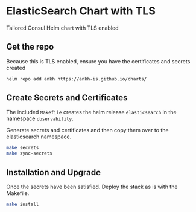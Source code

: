 # ElasticSearch Chart with TLS

Tailored Consul Helm chart with TLS enabled

## Get the repo

Because this is TLS enabled, ensure you have the certificates and secrets created

```bash
helm repo add ankh https://ankh-is.github.io/charts/
```

## Create Secrets and Certificates

The included `Makefile` creates the helm release `elasticsearch` in the namespace
`observability`.

Generate secrets and certificates and then copy them over to the elasticsearch
namespace.

```bash
make secrets
make sync-secrets
```

## Installation and Upgrade

Once the secrets have been satisfied. Deploy the stack as is with the Makefile.

```bash
make install
```
